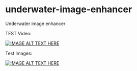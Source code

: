 # underwater-image-enhancer
Underwater image enhancer 

TEST Video:

[![IMAGE ALT TEXT HERE](https://img.youtube.com/vi/c1mKxQCx_24/0.jpg)](https://youtu.be/c1mKxQCx_24)


Test Images:

[![IMAGE ALT TEXT HERE](https://img.youtube.com/vi/hMVFj03pVUQ/0.jpg)](https://youtu.be/hMVFj03pVUQ)
